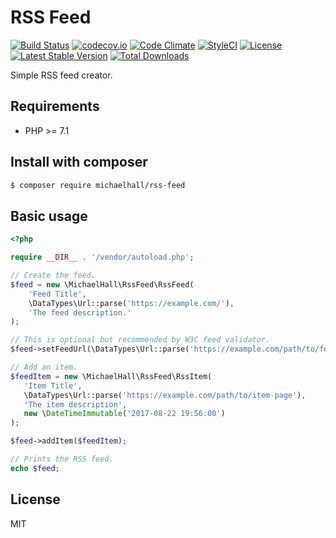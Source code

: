 # RSS Feed

[![Build Status](https://travis-ci.org/themichaelhall/rss-feed.svg?branch=master)](https://travis-ci.org/themichaelhall/rss-feed)
[![codecov.io](https://codecov.io/gh/themichaelhall/rss-feed/coverage.svg?branch=master)](https://codecov.io/gh/themichaelhall/rss-feed?branch=master)
[![Code Climate](https://codeclimate.com/github/themichaelhall/rss-feed/badges/gpa.svg)](https://codeclimate.com/github/themichaelhall/rss-feed)
[![StyleCI](https://styleci.io/repos/96578177/shield?style=flat)](https://styleci.io/repos/96578177)
[![License](https://poser.pugx.org/michaelhall/rss-feed/license)](https://packagist.org/packages/michaelhall/rss-feed)
[![Latest Stable Version](https://poser.pugx.org/michaelhall/rss-feed/v/stable)](https://packagist.org/packages/michaelhall/rss-feed)
[![Total Downloads](https://poser.pugx.org/michaelhall/rss-feed/downloads)](https://packagist.org/packages/michaelhall/rss-feed)

Simple RSS feed creator.

## Requirements

- PHP >= 7.1

## Install with composer

``` bash
$ composer require michaelhall/rss-feed
```

## Basic usage

```php
<?php

require __DIR__ . '/vendor/autoload.php';

// Create the feed.
$feed = new \MichaelHall\RssFeed\RssFeed(
    'Feed Title', 
    \DataTypes\Url::parse('https://example.com/'),
    'The feed description.'
);

// This is optional but recommended by W3C feed validator.
$feed->setFeedUrl(\DataTypes\Url::parse('https://example.com/path/to/feed'));

// Add an item.
$feedItem = new \MichaelHall\RssFeed\RssItem(
   'Item Title',
   \DataTypes\Url::parse('https://example.com/path/to/item-page'),
   'The item description',
   new \DateTimeImmutable('2017-08-22 19:56:00')
);

$feed->addItem($feedItem);

// Prints the RSS feed.
echo $feed;
```

## License

MIT